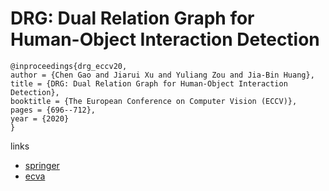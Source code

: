 # DRG: Dual Relation Graph for Human-Object Interaction Detection

```
@inproceedings{drg_eccv20,
author = {Chen Gao and Jiarui Xu and Yuliang Zou and Jia-Bin Huang},
title = {DRG: Dual Relation Graph for Human-Object Interaction Detection},
booktitle = {The European Conference on Computer Vision (ECCV)},
pages = {696--712},
year = {2020}
}
```

links
- [springer](https://link.springer.com/chapter/10.1007/978-3-030-58610-2_41)
- [ecva](https://www.ecva.net/papers/eccv_2020/papers_ECCV/html/1714_ECCV_2020_paper.php)

